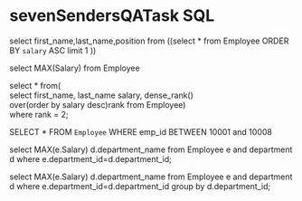 # sevenSendersQATask SQL


select first_name,last_name,position from ((select * from Employee
ORDER BY `salary` ASC limit 1 ))

select MAX(Salary) from Employee


select * from(  
select first_name, last_name salary, dense_rank()   
over(order by salary desc)rank from Employee)   
where rank = 2;


SELECT * FROM `Employee` WHERE emp_id  BETWEEN 10001 and 10008


select MAX(e.Salary) d.department_name from Employee e and  department d where e.department_id=d.department_id;



select MAX(e.Salary) d.department_name from Employee e and  department d where e.department_id=d.department_id
group by d.department_id;
